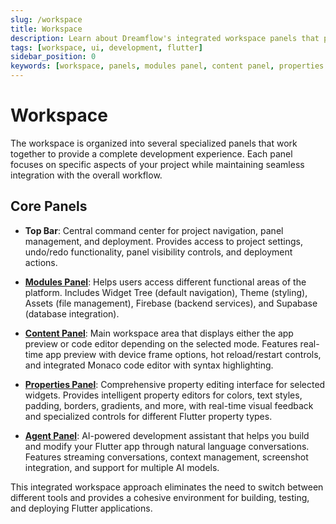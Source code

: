 ```yaml
---
slug: /workspace
title: Workspace
description: Learn about Dreamflow's integrated workspace panels that provide a complete Flutter development environment with specialized tools for building, testing and deploying applications
tags: [workspace, ui, development, flutter]
sidebar_position: 0
keywords: [workspace, panels, modules panel, content panel, properties panel, agent panel, flutter development, dreamflow interface, development environment]
---
```


# Workspace

The workspace is organized into several specialized panels that work together to provide a complete development experience. Each panel focuses on specific aspects of your project while maintaining seamless integration with the overall workflow.

## Core Panels

- **Top Bar**: Central command center for project navigation, panel management, and deployment. Provides access to project settings, undo/redo functionality, panel visibility controls, and deployment actions.

- **[Modules Panel](modules-panel/widget-panel.md)**: Helps users access different functional areas of the platform. Includes Widget Tree (default navigation), Theme (styling), Assets (file management), Firebase (backend services), and Supabase (database integration).

- **[Content Panel](../workspace/content-panel.md)**: Main workspace area that displays either the app preview or code editor depending on the selected mode. Features real-time app preview with device frame options, hot reload/restart controls, and integrated Monaco code editor with syntax highlighting.

- **[Properties Panel](../workspace/properties-panel.md)**: Comprehensive property editing interface for selected widgets. Provides intelligent property editors for colors, text styles, padding, borders, gradients, and more, with real-time visual feedback and specialized controls for different Flutter property types.

- **[Agent Panel](../workspace/agent-panel.md)**: AI-powered development assistant that helps you build and modify your Flutter app through natural language conversations. Features streaming conversations, context management, screenshot integration, and support for multiple AI models.


This integrated workspace approach eliminates the need to switch between different tools and provides a cohesive environment for building, testing, and deploying Flutter applications.
